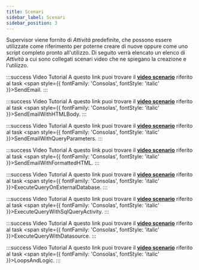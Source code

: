 ```yaml
---
title: Scenari
sidebar_label: Scenari
sidebar_position: 3
---
```


Supervisor viene fornito di *Attività* predefinite, che possono essere utilizzate come riferimento per poterne creare di nuove oppure come uno script completo pronto all'utilizzo. Di seguito verrà elencato un elenco di *Attività* a cui sono collegati scenari video che ne spiegano la creazione e l'utilizzo.

:::success Video Tutorial
A questo link puoi trovare il **[video scenario](https://youtu.be/qkj6Q-yATHs)** riferito al task <span style={{ fontFamily: 'Consolas', fontStyle: 'italic' }}>SendEmail</span>.
:::

:::success Video Tutorial
A questo link puoi trovare il **[video scenario](https://youtu.be/SnR9QeBCWI0)** riferito al task <span style={{ fontFamily: 'Consolas', fontStyle: 'italic' }}>SendEmailWithHTMLBody</span>.
:::

:::success Video Tutorial
A questo link puoi trovare il **[video scenario](https://youtu.be/xVXIFqTbmNo)** riferito al task <span style={{ fontFamily: 'Consolas', fontStyle: 'italic' }}>SendEmailWithQueryParameters</span>.
:::

:::success Video Tutorial
A questo link puoi trovare il **[video scenario](https://youtu.be/7kd7Okv1n8A)** riferito al task <span style={{ fontFamily: 'Consolas', fontStyle: 'italic' }}>SendEmailWithFormattedHTML</span>.
:::

:::success Video Tutorial
A questo link puoi trovare il **[video scenario](https://youtu.be/zUgKJPp8dZ8)** riferito al task <span style={{ fontFamily: 'Consolas', fontStyle: 'italic' }}>ExecuteQueryOnExternalDatabase</span>.
:::

:::success Video Tutorial
A questo link puoi trovare il **[video scenario](https://youtu.be/S2vdHBY8RpQ)** riferito al task <span style={{ fontFamily: 'Consolas', fontStyle: 'italic' }}>ExecuteQueryWithSqlQueryActivity</span>.
:::

:::success Video Tutorial
A questo link puoi trovare il **[video scenario](https://youtu.be/bxGJYPpfq7Q)** riferito al task <span style={{ fontFamily: 'Consolas', fontStyle: 'italic' }}>ExecuteQueryWithDatasource</span>.
:::

:::success Video Tutorial
A questo link puoi trovare il **[video scenario](https://youtu.be/QM7m0aYjI9g)** riferito al task <span style={{ fontFamily: 'Consolas', fontStyle: 'italic' }}>LoopsAndLogic</span>.
:::